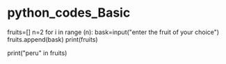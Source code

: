 # python_codes_Basic
fruits=[]
n=2
for i in range (n):
    bask=input("enter the fruit of your choice")
    fruits.append(bask)
print(fruits)

print("peru" in fruits)

